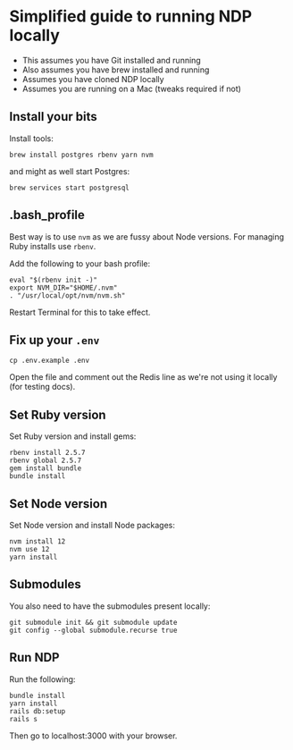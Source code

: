 # Simplified guide to running NDP locally

* This assumes you have Git installed and running
* Also assumes you have brew installed and running
* Assumes you have cloned NDP locally
* Assumes you are running on a Mac (tweaks required if not)

## Install your bits

Install tools:

``` shell
brew install postgres rbenv yarn nvm
```

and might as well start Postgres:

``` shell
brew services start postgresql
```

## .bash_profile

Best way is to use `nvm` as we are fussy about Node versions. For managing Ruby installs use `rbenv`.

Add the following to your bash profile:

``` shell
eval "$(rbenv init -)"
export NVM_DIR="$HOME/.nvm"
. "/usr/local/opt/nvm/nvm.sh"
```

Restart Terminal for this to take effect.

## Fix up your `.env`

``` shell
cp .env.example .env
```

Open the file and comment out the Redis line as we're not using it locally (for testing docs).

## Set Ruby version

Set Ruby version and install gems:

``` shell
rbenv install 2.5.7
rbenv global 2.5.7
gem install bundle
bundle install
```

## Set Node version

Set Node version and install Node packages:

``` shell
nvm install 12
nvm use 12
yarn install
```

## Submodules

You also need to have the submodules present locally:

``` shell
git submodule init && git submodule update
git config --global submodule.recurse true
```

## Run NDP

Run the following:

``` shell
bundle install
yarn install
rails db:setup
rails s
```

Then go to localhost:3000 with your browser.
